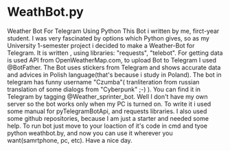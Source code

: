# WeathBot.py
Weather Bot For Telegram Using Python
This Bot i written by me, firct-year student. I was very fascinated by options which Python gives, so as my University 1-semester project i decided to make a Weather-Bot for Telegram. It is written , using libraries: "requests", "telebot". For getting data is used API from OpenWeatherMap.com, to upload Bot to Telegram I used @BotFather.
The Bot uses stickers from Telegram and shows accurate data and advices in Polish language(that's because i study in Poland).
The bot in telegram has funny username "Czumba"( tranliteration from russian translation of some dialogs from "Cyberpunk" ;-) ).
You can find it in Telegram by tagging @Weather_sprinter_bot.
Well I don't have my own server so the bot works only when my PC is turned on.
To write it i used some manual for pyTelegramBotApi, and requests libraries. I also used some github repositories, because I am just a starter and needed some help.
To run bot just move to your loaction of it's code in cmd and tyoe python weathbot.by, and now you can use it wherever you want(samrtphone, pc, etc).
Have a nice day.
